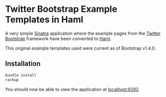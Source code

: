 # Twitter Bootstrap Example Templates in Haml

A very simple [Sinatra](http://www.sinatrarb.com/) application where the example pages from the [Twitter Bootstrap](http://twitter.github.com/bootstrap/) framework 
have been converted to [Haml](http://haml-lang.com/).

This original example templates used were current as of Bootstrap v1.4.0.

## Installation

```ruby
bundle install
rackup
```

You should now be able to view the application at [localhost:9292](http://localhost:9292).
